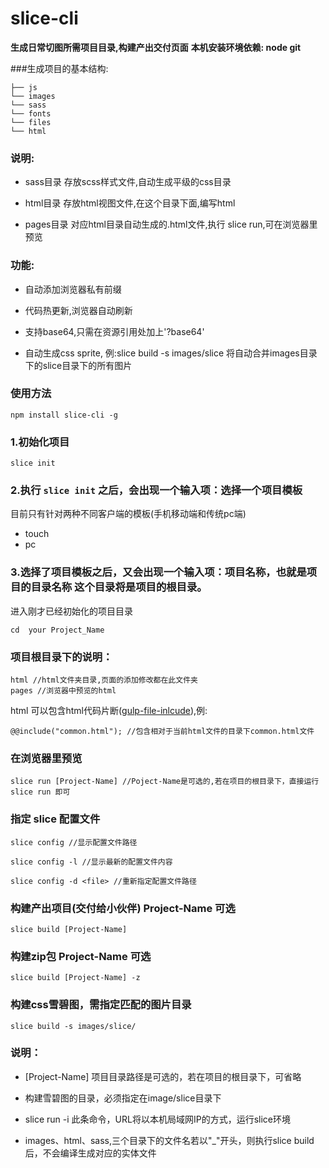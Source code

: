 # slice-cli

**生成日常切图所需项目目录,构建产出交付页面**
**本机安装环境依赖: node git**

###生成项目的基本结构:
```
├── js
└── images
└── sass
└── fonts
└── files
└── html
```
### 说明:
* sass目录 存放scss样式文件,自动生成平级的css目录

* html目录 存放html视图文件,在这个目录下面,编写html

* pages目录 对应html目录自动生成的.html文件,执行 slice run,可在浏览器里预览

### 功能:
* 自动添加浏览器私有前缀

* 代码热更新,浏览器自动刷新

* 支持base64,只需在资源引用处加上'?base64'

* 自动生成css sprite, 例:slice build -s images/slice 将自动合并images目录下的slice目录下的所有图片

### 使用方法
```
npm install slice-cli -g
```


### 1.初始化项目
```
slice init
```

### 2.执行 `slice init` 之后，会出现一个输入项：选择一个项目模板
目前只有针对两种不同客户端的模板(手机移动端和传统pc端)
* touch
* pc

### 3.选择了项目模板之后，又会出现一个输入项：项目名称，也就是项目的目录名称 这个目录将是项目的根目录。
    
进入刚才已经初始化的项目目录    
```
cd  your Project_Name
```

### 项目根目录下的说明：
```
html //html文件夹目录,页面的添加修改都在此文件夹
pages //浏览器中预览的html
```

html 可以包含html代码片断([gulp-file-inlcude](https://github.com/coderhaoxin/gulp-file-include)),例:

```
@@include("common.html"); //包含相对于当前html文件的目录下common.html文件
```   


### 在浏览器里预览
```
slice run [Project-Name] //Poject-Name是可选的,若在项目的根目录下，直接运行 slice run 即可
```


### 指定 slice 配置文件
```
slice config //显示配置文件路径

slice config -l //显示最新的配置文件内容

slice config -d <file> //重新指定配置文件路径
```


### 构建产出项目(交付给小伙伴) Project-Name 可选
```
slice build [Project-Name]

```

### 构建zip包 Project-Name 可选
```
slice build [Project-Name] -z 
```

### 构建css雪碧图，需指定匹配的图片目录
```
slice build -s images/slice/
```

### 说明：
* [Project-Name] 项目目录路径是可选的，若在项目的根目录下，可省略

* 构建雪碧图的目录，必须指定在image/slice目录下

* slice run -i 此条命令，URL将以本机局域网IP的方式，运行slice环境

* images、html、sass,三个目录下的文件名若以"_"开头，则执行slice build后，不会编译生成对应的实体文件


